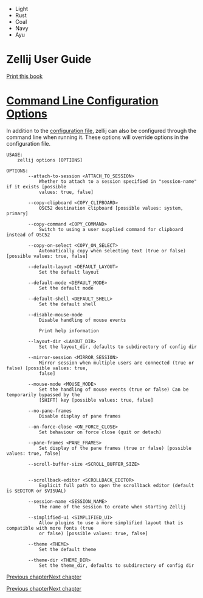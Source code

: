 - Light
- Rust
- Coal
- Navy
- Ayu

# Zellij User Guide

[Print this book](print.html "Print this book")

# [Command Line Configuration Options](command-line-options.html\#command-line-configuration-options)

In addition to the [configuration file](configuration.html), zellij can also be configured through the command line when running it. These options will override options in the configuration file.

```
USAGE:
    zellij options [OPTIONS]

OPTIONS:
        --attach-to-session <ATTACH_TO_SESSION>
            Whether to attach to a session specified in "session-name" if it exists [possible
            values: true, false]

        --copy-clipboard <COPY_CLIPBOARD>
            OSC52 destination clipboard [possible values: system, primary]

        --copy-command <COPY_COMMAND>
            Switch to using a user supplied command for clipboard instead of OSC52

        --copy-on-select <COPY_ON_SELECT>
            Automatically copy when selecting text (true or false) [possible values: true, false]

        --default-layout <DEFAULT_LAYOUT>
            Set the default layout

        --default-mode <DEFAULT_MODE>
            Set the default mode

        --default-shell <DEFAULT_SHELL>
            Set the default shell

        --disable-mouse-mode
            Disable handling of mouse events

            Print help information

        --layout-dir <LAYOUT_DIR>
            Set the layout_dir, defaults to subdirectory of config dir

        --mirror-session <MIRROR_SESSION>
            Mirror session when multiple users are connected (true or false) [possible values: true,
            false]

        --mouse-mode <MOUSE_MODE>
            Set the handling of mouse events (true or false) Can be temporarily bypassed by the
            [SHIFT] key [possible values: true, false]

        --no-pane-frames
            Disable display of pane frames

        --on-force-close <ON_FORCE_CLOSE>
            Set behaviour on force close (quit or detach)

        --pane-frames <PANE_FRAMES>
            Set display of the pane frames (true or false) [possible values: true, false]

        --scroll-buffer-size <SCROLL_BUFFER_SIZE>


        --scrollback-editor <SCROLLBACK_EDITOR>
            Explicit full path to open the scrollback editor (default is $EDITOR or $VISUAL)

        --session-name <SESSION_NAME>
            The name of the session to create when starting Zellij

        --simplified-ui <SIMPLIFIED_UI>
            Allow plugins to use a more simplified layout that is compatible with more fonts (true
            or false) [possible values: true, false]

        --theme <THEME>
            Set the default theme

        --theme-dir <THEME_DIR>
            Set the theme_dir, defaults to subdirectory of config dir

```

[Previous chapter](legacy-themes.html "Previous chapter")[Next chapter](migrating-yaml-config.html "Next chapter")

[Previous chapter](legacy-themes.html "Previous chapter")[Next chapter](migrating-yaml-config.html "Next chapter")

